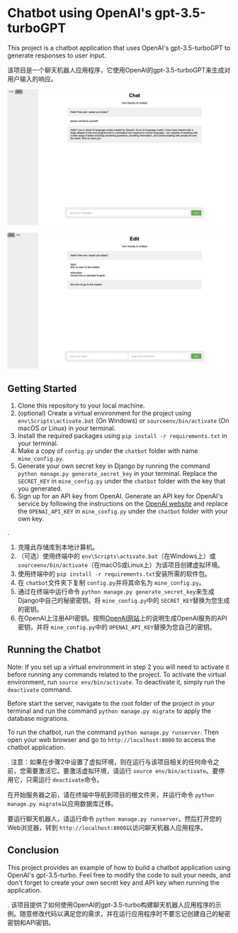 # Chatbot using OpenAI's gpt-3.5-turboGPT

This project is a chatbot application that uses OpenAI's gpt-3.5-turboGPT to generate responses to user input.

该项目是一个聊天机器人应用程序，它使用OpenAI的gpt-3.5-turboGPT来生成对用户输入的响应。

![1680063729336](image/README/1680063729336.png)

![1680064177415](image/README/1680064177415.png)

## Getting Started

1. Clone this repository to your local machine.
2. (optional) Create a virtual environment for the project using `env\Scripts\activate.bat` (On Windows) or `sourceenv/bin/activate` (On macOS or Linux) in your terminal.
3. Install the required packages using `pip install -r requirements.txt` in your terminal.
4. Make a copy of  `config.py` under the `chatbot` folder with name `mine_config.py`.
5. Generate your own secret key in Django by running the command `python manage.py generate_secret_key` in your terminal. Replace the `SECRET_KEY` in `mine_config.py` under the `chatbot` folder with the key that you generated.
6. Sign up for an API key from OpenAI. Generate an API key for OpenAI's service by following the instructions on the [OpenAI website](https://platform.openai.com/account/api-keys) and replace the `OPENAI_API_KEY` in `mine_config.py` under the `chatbot` folder with your own key.

.
1. 克隆此存储库到本地计算机。
2. （可选）使用终端中的 `env\Scripts\activate.bat`（在Windows上）或 `sourceenv/bin/activate`（在macOS或Linux上）为该项目创建虚拟环境。
3. 使用终端中的 `pip install -r requirements.txt`安装所需的软件包。
4. 在 `chatbot`文件夹下复制 `config.py`并将其命名为 `mine_config.py`。
5. 通过在终端中运行命令 `python manage.py generate_secret_key`来生成Django中自己的秘密密钥。将 `mine_config.py`中的 `SECRET_KEY`替换为您生成的密钥。
6. 在OpenAI上注册API密钥。按照[OpenAI网站](https://platform.openai.com/account/api-keys)上的说明生成OpenAI服务的API密钥，并将 `mine_config.py`中的 `OPENAI_API_KEY`替换为您自己的密钥。

## Running the Chatbot

Note: If you set up a virtual environment in step 2 you will need to activate it before running any commands related to the project. To activate the virtual environment, run `source env/bin/activate`. To deactivate it, simply run the `deactivate` command.

Before start the server, navigate to the root folder of the project in your terminal and run the command `python manage.py migrate` to apply the database migrations.

To run the chatbot, run the command `python manage.py runserver`. Then open your web browser and go to `http://localhost:8000` to access the chatbot application.

.
注意：如果在步骤2中设置了虚拟环境，则在运行与该项目相关的任何命令之前，您需要激活它。要激活虚拟环境，请运行 `source env/bin/activate`。要停用它，只需运行 `deactivate`命令。

在开始服务器之前，请在终端中导航到项目的根文件夹，并运行命令 `python manage.py migrate`以应用数据库迁移。

要运行聊天机器人，请运行命令 `python manage.py runserver`。然后打开您的Web浏览器，转到 `http://localhost:8000`以访问聊天机器人应用程序。

## Conclusion

This project provides an example of how to build a chatbot application using OpenAI's gpt-3.5-turbo. Feel free to modify the code to suit your needs, and don't forget to create your own secret key and API key when running the application.

.
该项目提供了如何使用OpenAI的gpt-3.5-turbo构建聊天机器人应用程序的示例。随意修改代码以满足您的需求，并在运行应用程序时不要忘记创建自己的秘密密钥和API密钥。

